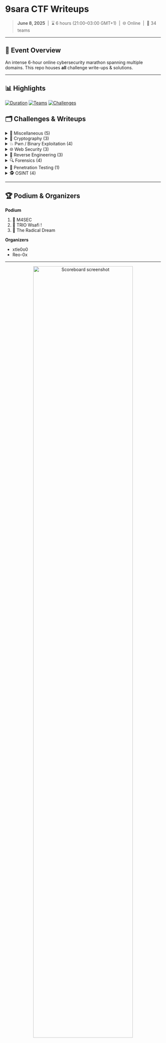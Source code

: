 # 9sara CTF Writeups  
> **June 8, 2025** &nbsp;|&nbsp; ⌛ 6 hours (21:00–03:00 GMT+1) &nbsp;|&nbsp; 🌐 Online &nbsp;|&nbsp; 👥 34 teams

---

## 🚀 Event Overview
An intense 6-hour online cybersecurity marathon spanning multiple domains. This repo houses **all** challenge write-ups & solutions.

---

## 📊 Highlights

[![Duration](https://img.shields.io/badge/Duration-6h-blue)](#)   [![Teams](https://img.shields.io/badge/Teams-34-brightgreen)](#)   [![Challenges](https://img.shields.io/badge/Challenges-27-orange)](#)
</div>

## 🗂️ Challenges & Writeups

<details>
<summary>🔧 Miscellaneous (5)</summary>

- [L4](./misc/L4/) — 2 solves  
- [Nota](./misc/Nota/) — 0 solves  
- [Sanity Check](./misc/Sanity_Check/) — 9 solves  
- [The Pixel Lies](./misc/The_Pixel_Lies/) — 0 solves  
- [Welcome ?](./misc/Welcome/) — 7 solves  

</details>

<details>
<summary>🔐 Cryptography (3)</summary>

- [Enigma](./crypto/Enigma/) — 2 solves  
- [Prime Factor](./crypto/Prime_Factor/) — 4 solves  
- [xES 256](./crypto/xES_256/) — 0 solves  

</details>

<details>
<summary>💥 Pwn / Binary Exploitation (4)</summary>

- [Echo Chamber](./pwn/Echo_Chamber/) — 0 solves  
- [Locked & Loaded](./pwn/Locked_and_Loaded/) — 0 solves  
- [Memory Painter](./pwn/Memory_Painter_Super_Saiyen/) — 0 solves
- [Super Saiyen](./pwn/Super_Saiyen/) - 3 solves

</details>

<details>
<summary>🌐 Web Security (3)</summary>

- [L9owa Lghachima](./web/L9owa_Lghachima/) — 2 solves  
- [Secure Corp](./web/Secure_Corp/) — 1 solve  
- [Session Splinter](./web/Session_Splinter/) — 1 solve  

</details>

<details>
<summary>🔄 Reverse Engineering (3)</summary>

- [Crack Me](./reverse/Crack_Me/) — 2 solves  
- [Matrix Decoder](./reverse/Matrix_Decoder/) — 2 solves  
- [Piggy Bank 🐷](./reverse/Piggy_Bank/) — 8 solves  

</details>

<details>
<summary>🔍 Forensics (4)</summary>

- [CNSS](./forensics/CNSS/) — 7 solves  
- [Rafi9 Ragnarok](./forensics/Rafi9_Ragnarok/) — 0 solves  
- [Sa3a f Ljahim](./forensics/Sa3a_f_Ljahim/) — 0 solves  
- [Skuld](./forensics/Skuld/) — 0 solves  

</details>

<details>
<summary>🎯 Penetration Testing (1)</summary>

- [Volksfeind](./pentest/Volksfeind/) — 0 solves  

</details>

<details>
<summary>🕵️ OSINT (4)</summary>

- [ANCFCC](./osint/ANCFCC/) — 1 solve  
- [Hidden Below](./osint/Hidden_Below/) — 0 solves  
- [Lbahara](./osint/Lbahara/) — 1 solve  
- [Lhusin](./osint/Lhusin/) — 3 solves  

</details>

---

## 🏆 Podium & Organizers

**Podium**  
1. 🥇 M4SEC  
2. 🥈 TRIO Wsafi !  
3. 🥉 The Radical Dream  

**Organizers**  
- xtle0o0  
- Reo-0x

---

<p align="center">
  <img src="https://i.postimg.cc/Pq8G419z/D4-ACB7-DA-11-E9-4-AE0-A55-E-F7266466-EA56.png" alt="Scoreboard screenshot" width="80%"/>
</p>

---

*Thank you to all participants and teams who made this competition a success!*  

